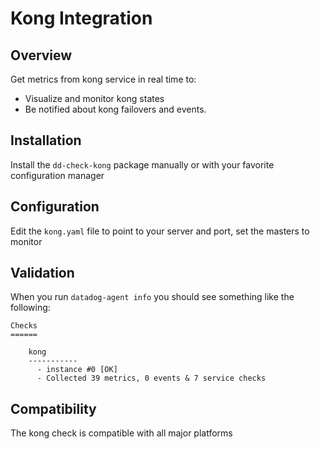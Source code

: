 # Kong Integration

## Overview

Get metrics from kong service in real time to:

* Visualize and monitor kong states
* Be notified about kong failovers and events.

## Installation

Install the `dd-check-kong` package manually or with your favorite configuration manager

## Configuration

Edit the `kong.yaml` file to point to your server and port, set the masters to monitor

## Validation

When you run `datadog-agent info` you should see something like the following:

    Checks
    ======

        kong
        -----------
          - instance #0 [OK]
          - Collected 39 metrics, 0 events & 7 service checks

## Compatibility

The kong check is compatible with all major platforms
